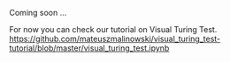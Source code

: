 Coming soon ...

For now you can check our tutorial on Visual Turing Test.
https://github.com/mateuszmalinowski/visual_turing_test-tutorial/blob/master/visual_turing_test.ipynb
